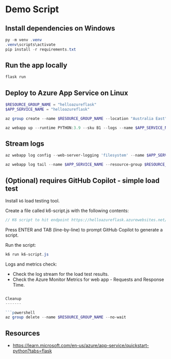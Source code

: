 Demo Script
===========

Install dependencies on Windows
-------------------------------

```powershell
py -m venv .venv
.venv\scripts\activate
pip install -r requirements.txt
```

Run the app locally
-------------------

```powershell
flask run
```

Deploy to Azure App Service on Linux
------------------------------------

```powershell
$RESOURCE_GROUP_NAME = "helloazureflask"
$APP_SERVICE_NAME = "helloazureflask"

az group create --name $RESOURCE_GROUP_NAME --location "Australia East"

az webapp up --runtime PYTHON:3.9 --sku B1 --logs --name $APP_SERVICE_NAME --resource-group $RESOURCE_GROUP_NAME
```

Stream logs
-----------

```powershell
az webapp log config --web-server-logging 'filesystem' --name $APP_SERVICE_NAME --resource-group $RESOURCE_GROUP_NAME

az webapp log tail --name $APP_SERVICE_NAME --resource-group $RESOURCE_GROUP_NAME
```

(Optional) requires GitHub Copilot - simple load test
-----------------------------------------------------

Install `k6` load testing tool.

Create a file called k6-script.js with the following contents:

```javascript
// K6 script to hit endpoint https://helloazureflask.azurewebsites.net/ for 30s with 10 VUs
```

Press ENTER and TAB (line-by-line) to prompt GitHub Copilot to generate a script.

Run the script:

```powershell
k6 run k6-script.js
```

Logs and metrics check:

* Check the log stream for the load test results.
* Check the Azure Monitor Metrics for web app - Requests and Response Time.

```powershell

Cleanup
-------

```powershell
az group delete --name $RESOURCE_GROUP_NAME --no-wait
```

Resources
---------

* https://learn.microsoft.com/en-us/azure/app-service/quickstart-python?tabs=flask
